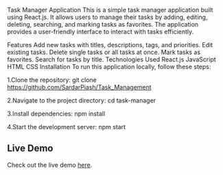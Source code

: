 Task Manager Application
This is a simple task manager application built using React.js. It allows users to manage their tasks by adding, editing, deleting, searching, and marking tasks as favorites. The application provides a user-friendly interface to interact with tasks efficiently.

Features
Add new tasks with titles, descriptions, tags, and priorities.
Edit existing tasks.
Delete single tasks or all tasks at once.
Mark tasks as favorites.
Search for tasks by title.
Technologies Used
React.js
JavaScript
HTML
CSS
Installation
To run this application locally, follow these steps:

1.Clone the repository:
git clone https://github.com/SardarPiash/Task_Management

2.Navigate to the project directory:
cd task-manager

3.Install dependencies:
npm install

4.Start the development server:
npm start

## Live Demo

Check out the live demo [here](https://task-management-4q3a.vercel.app/).
